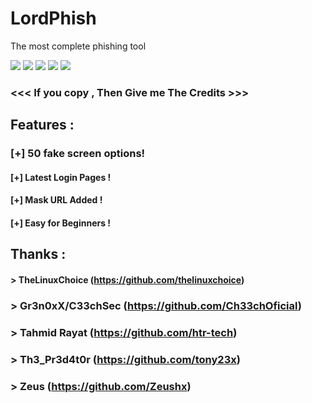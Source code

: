 # LordPhish
The most complete phishing tool

<p>
<img src="https://raw.githubusercontent.com/Ch33chOficial/LordPhish/main/img/PSX_20201221_060309.jpg">
<img src="https://img.shields.io/badge/Author-Ch33chOficial-blue">
<img src="https://img.shields.io/badge/County-Brasil-red">
<img src="https://img.shields.io/badge/flowers-44-green">
<img src="https://img.shields.io/badge/Stars-34-green">



### <<< If you copy , Then Give me The Credits >>>

## Features :
### [+] 50 fake screen options!
#### [+] Latest Login Pages !
#### [+] Mask URL Added !
#### [+] Easy for Beginners !

## Thanks :
#### > TheLinuxChoice (https://github.com/thelinuxchoice)
### > Gr3n0xX/C33chSec (https://github.com/Ch33chOficial)
### > Tahmid Rayat (https://github.com/htr-tech)
### > Th3_Pr3d4t0r (https://github.com/tony23x)
### > Zeus (https://github.com/Zeushx)

